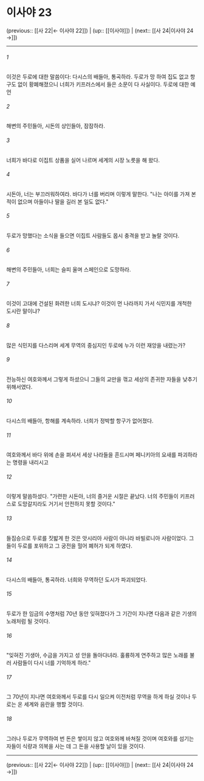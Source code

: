 # 이사야 23

(previous:: [[사 22|← 이사야 22]]) | (up:: [[이사야]]) | (next:: [[사 24|이사야 24 →]])

***




###### 1 

이것은 두로에 대한 말씀이다: 다시스의 배들아, 통곡하라. 두로가 망 하여 집도 없고 항구도 없이 황폐해졌으니 너희가 키프러스에서 들은 소문이 다 사실이다. 두로에 대한 예언 



###### 2 

해변의 주민들아, 시돈의 상인들아, 잠잠하라. 



###### 3 

너희가 바다로 이집트 상품을 실어 나르며 세계의 시장 노릇을 해 왔다. 



###### 4 

시돈아, 너는 부끄러워하여라. 바다가 너를 버리며 이렇게 말한다. "나는 아이를 가져 본 적이 없으며 아들이나 딸을 길러 본 일도 없다." 



###### 5 

두로가 망했다는 소식을 들으면 이집트 사람들도 몹시 충격을 받고 놀랄 것이다. 



###### 6 

해변의 주민들아, 너희는 슬피 울며 스페인으로 도망하라. 



###### 7 

이것이 고대에 건설된 화려한 너희 도시냐? 이것이 먼 나라까지 가서 식민지를 개척한 도시란 말이냐? 



###### 8 

많은 식민지를 다스리며 세계 무역의 중심지인 두로에 누가 이런 재앙을 내렸는가? 



###### 9 

전능하신 여호와께서 그렇게 하셨으니 그들의 교만을 꺾고 세상의 존귀한 자들을 낮추기 위해서였다. 



###### 10 

다시스의 배들아, 항해를 계속하라. 너희가 정박할 항구가 없어졌다. 



###### 11 

여호와께서 바다 위에 손을 펴셔서 세상 나라들을 흔드시며 페니키아의 요새를 파괴하라는 명령을 내리시고 



###### 12 

이렇게 말씀하셨다. "가련한 시돈아, 너의 즐거운 시절은 끝났다. 너의 주민들이 키프러스로 도망갈지라도 거기서 안전하지 못할 것이다." 



###### 13 

들짐승으로 두로를 짓밟게 한 것은 앗시리아 사람이 아니라 바빌로니아 사람이었다. 그들이 두로를 포위하고 그 궁전을 헐어 폐허가 되게 하였다. 



###### 14 

다시스의 배들아, 통곡하라. 너희와 무역하던 도시가 파괴되었다. 



###### 15 

두로가 한 임금의 수명처럼 70년 동안 잊혀졌다가 그 기간이 지나면 다음과 같은 기생의 노래처럼 될 것이다. 



###### 16 

"잊혀진 기생아, 수금을 가지고 성 안을 돌아다녀라. 훌륭하게 연주하고 많은 노래를 불러 사람들이 다시 너를 기억하게 하라." 



###### 17 

그 70년이 지나면 여호와께서 두로를 다시 일으켜 이전처럼 무역을 하게 하실 것이나 두로는 온 세계와 음란을 행할 것이다. 



###### 18 

그러나 두로가 무역하여 번 돈은 쌓이지 않고 여호와께 바쳐질 것이며 여호와를 섬기는 자들이 식량과 의복을 사는 데 그 돈을 사용할 날이 있을 것이다.

***

(previous:: [[사 22|← 이사야 22]]) | (up:: [[이사야]]) | (next:: [[사 24|이사야 24 →]])
